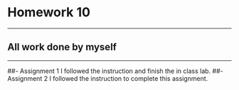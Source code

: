# Homework 10
-------------------------------------------------------------------------
## All work done by myself
-------------------------------------------------------------------------
##- Assignment 1
I followed the instruction and finish the in class lab.
##- Assignment 2
I followed the instruction to complete this assignment.
